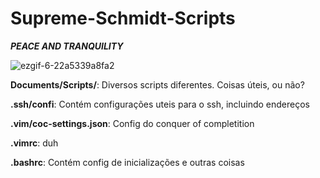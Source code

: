 # Supreme-Schmidt-Scripts
**_PEACE AND TRANQUILITY_**

![ezgif-6-22a5339a8fa2](https://user-images.githubusercontent.com/51456769/143289883-5bb4ea81-a51c-4ef0-8808-b2e46f0c782a.gif)


**Documents/Scripts/**: Diversos scripts diferentes. Coisas úteis, ou não?

**.ssh/confi**: Contém configurações uteis para o ssh, incluindo endereços

**.vim/coc-settings.json**: Config do conquer of completition

**.vimrc**: duh

**.bashrc**: Contém config de inicializações e outras coisas

